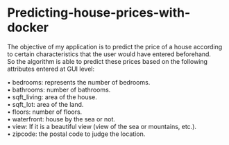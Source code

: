# Predicting-house-prices-with-docker

The objective of my application is to predict the price of a house according to certain characteristics
that the user would have entered beforehand. <br />
So the algorithm is able to predict these prices based on the following attributes entered at
GUI level: <br />

• bedrooms: represents the number of bedrooms. <br />
• bathrooms: number of bathrooms. <br />
• sqft_living: area of the house. <br />
• sqft_lot: area of the land. <br />
• floors: number of floors. <br />
• waterfront: house by the sea or not. <br /> 
• view: If it is a beautiful view (view of the sea or mountains, etc.).<br />
• zipcode: the postal code to judge the location. <br />
